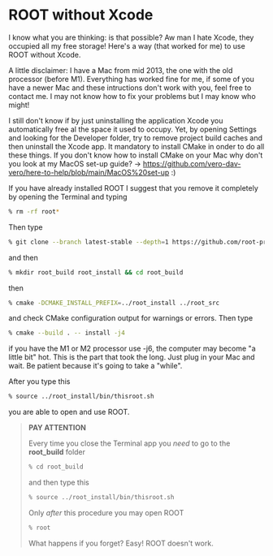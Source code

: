 # ROOT without Xcode

I know what you are thinking: is that possible? Aw man I hate Xcode, they occupied all my free storage! Here's a way (that worked for me) to use ROOT without Xcode.

A little disclaimer: I have a Mac from mid 2013, the one with the old processor (before M1). Everything has worked fine for me, if some of you have a newer Mac and these intructions don't work with you, feel free to contact me. I may not know how to fix your problems but I may know who might!

I still don't know if by just uninstalling the application Xcode you automatically free al the space it used to occupy. 
Yet, by opening Settings and looking for the Developer folder, try to remove project build caches and then uninstall the Xcode app.
It mandatory to install CMake in onder to do all these things. If you don't know how to install CMake on your Mac why don't you look at my MacOS set-up guide? -> https://github.com/vero-dav-vero/here-to-help/blob/main/MacOS%20set-up :)

If you have already installed ROOT I suggest that you remove it completely by opening the Terminal and typing

```zsh
% rm -rf root* 
```
Then type

```zsh
% git clone --branch latest-stable --depth=1 https://github.com/root-project/root.git root_src 
```
and then

```zsh
% mkdir root_build root_install && cd root_build
```

then

```zsh
% cmake -DCMAKE_INSTALL_PREFIX=../root_install ../root_src
```
and check CMake configuration output for warnings or errors. Then type

```zsh
% cmake --build . -- install -j4 
```
if you have the M1 or M2 processor use -j6, the computer may become "a little bit" hot. This is the part that took the long. Just plug in your Mac and wait. Be patient because it's going to take a "while".

After you type this

```zsh
% source ../root_install/bin/thisroot.sh
```

you are able to open and use ROOT.

> **PAY ATTENTION**
> 
> Every time you close the Terminal app you _need_ to go to the **root_build** folder
> ```zsh
> % cd root_build
> ```
>
> and then type this
> 
> ```zsh
> % source ../root_install/bin/thisroot.sh
> ```
>
> Only _after_ this procedure you may open ROOT
>
> ```zsh
> % root
> ```
> 
> What happens if you forget? Easy! ROOT doesn't work.








